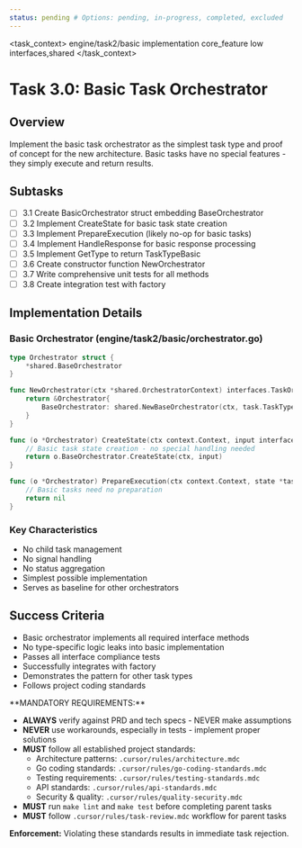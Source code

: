 ```yaml
---
status: pending # Options: pending, in-progress, completed, excluded
---
```


<task_context>
<domain>engine/task2/basic</domain>
<type>implementation</type>
<scope>core_feature</scope>
<complexity>low</complexity>
<dependencies>interfaces,shared</dependencies>
</task_context>

# Task 3.0: Basic Task Orchestrator

## Overview

Implement the basic task orchestrator as the simplest task type and proof of concept for the new architecture. Basic tasks have no special features - they simply execute and return results.

## Subtasks

- [ ] 3.1 Create BasicOrchestrator struct embedding BaseOrchestrator
- [ ] 3.2 Implement CreateState for basic task state creation
- [ ] 3.3 Implement PrepareExecution (likely no-op for basic tasks)
- [ ] 3.4 Implement HandleResponse for basic response processing
- [ ] 3.5 Implement GetType to return TaskTypeBasic
- [ ] 3.6 Create constructor function NewOrchestrator
- [ ] 3.7 Write comprehensive unit tests for all methods
- [ ] 3.8 Create integration test with factory

## Implementation Details

### Basic Orchestrator (engine/task2/basic/orchestrator.go)

```go
type Orchestrator struct {
    *shared.BaseOrchestrator
}

func NewOrchestrator(ctx *shared.OrchestratorContext) interfaces.TaskOrchestrator {
    return &Orchestrator{
        BaseOrchestrator: shared.NewBaseOrchestrator(ctx, task.TaskTypeBasic),
    }
}

func (o *Orchestrator) CreateState(ctx context.Context, input interfaces.CreateStateInput) (*task.State, error) {
    // Basic task state creation - no special handling needed
    return o.BaseOrchestrator.CreateState(ctx, input)
}

func (o *Orchestrator) PrepareExecution(ctx context.Context, state *task.State) error {
    // Basic tasks need no preparation
    return nil
}
```

### Key Characteristics

- No child task management
- No signal handling
- No status aggregation
- Simplest possible implementation
- Serves as baseline for other orchestrators

## Success Criteria

- Basic orchestrator implements all required interface methods
- No type-specific logic leaks into basic implementation
- Passes all interface compliance tests
- Successfully integrates with factory
- Demonstrates the pattern for other task types
- Follows project coding standards

<critical>
**MANDATORY REQUIREMENTS:**

- **ALWAYS** verify against PRD and tech specs - NEVER make assumptions
- **NEVER** use workarounds, especially in tests - implement proper solutions
- **MUST** follow all established project standards:
    - Architecture patterns: `.cursor/rules/architecture.mdc`
    - Go coding standards: `.cursor/rules/go-coding-standards.mdc`
    - Testing requirements: `.cursor/rules/testing-standards.mdc`
    - API standards: `.cursor/rules/api-standards.mdc`
    - Security & quality: `.cursor/rules/quality-security.mdc`
- **MUST** run `make lint` and `make test` before completing parent tasks
- **MUST** follow `.cursor/rules/task-review.mdc` workflow for parent tasks

**Enforcement:** Violating these standards results in immediate task rejection.
</critical>
